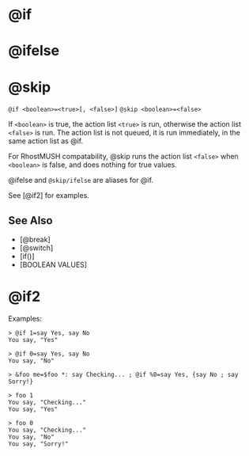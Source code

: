 # @if
# @ifelse
# @skip
`@if <boolean>=<true>[, <false>]`
`@skip <boolean>=<false>`

If `<boolean>` is true, the action list `<true>` is run, otherwise the action list `<false>` is run. The action list is not queued, it is run immediately, in the same action list as @if.

For RhostMUSH compatability, @skip runs the action list `<false>` when `<boolean>` is false, and does nothing for true values.

@ifelse and `@skip/ifelse` are aliases for @if.

See [@if2] for examples.

## See Also
- [@break]
- [@switch]
- [if()]
- [BOOLEAN VALUES]
# @if2
Examples:
```
> @if 1=say Yes, say No
You say, "Yes"
```

```
> @if 0=say Yes, say No
You say, "No"
```

```
> &foo me=$foo *: say Checking... ; @if %0=say Yes, {say No ; say Sorry!}
```

```
> foo 1
You say, "Checking..."
You say, "Yes"
```

```
> foo 0
You say, "Checking..."
You say, "No"
You say, "Sorry!"
```

